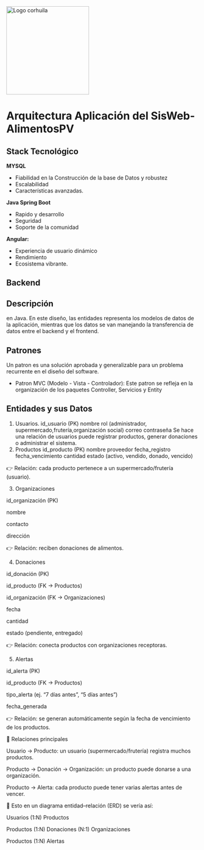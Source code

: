<img width="217" height="232" alt="Logo corhuila" src="https://github.com/user-attachments/assets/3dbf0b72-4c10-4f27-8004-7fa5954f41bb" />

# Arquitectura Aplicación del SisWeb-AlimentosPV 
## Stack Tecnológico 

**MYSQL** 
- Fiabilidad en la Construcción de la base de Datos y robustez
- Escalabilidad
- Características avanzadas.

**Java Spring Boot**
- Rapido y desarrollo
- Seguridad
- Soporte de la comunidad

**Angular:**
- Experiencia de usuario dinámico 
- Rendimiento 
- Ecosistema vibrante.

## Backend

## Descripción 
en Java. En este diseño, las entidades representa los modelos de datos de la aplicación, mientras que los datos se van manejando la transferencia de datos entre  el backend y el frontend.
## Patrones 
Un patron es una solución aprobada y generalizable para un problema recurrente en el diseño del software.
- Patron MVC (Modelo - Vista - Controlador): Este patron se refleja en la organización de los paquetes Controller, Servicios y Entity 
## Entidades y sus Datos
1. Usuarios.
id_usuario (PK)
nombre
rol (administrador, supermercado,frutería,organización social)
correo
contraseña
Se hace una relación de usuarios puede registrar productos, generar donaciones o administrar el sistema.
2. Productos
id_producto (PK)
nombre 
proveedor
fecha_registro
fecha_vencimiento
cantidad
estado (activo, vendido, donado, vencido)

👉 Relación: cada producto pertenece a un supermercado/frutería (usuario).

3. Organizaciones

id_organización (PK)

nombre

contacto

dirección

👉 Relación: reciben donaciones de alimentos.

4. Donaciones

id_donación (PK)

id_producto (FK → Productos)

id_organización (FK → Organizaciones)

fecha

cantidad

estado (pendiente, entregado)

👉 Relación: conecta productos con organizaciones receptoras.

5. Alertas

id_alerta (PK)

id_producto (FK → Productos)

tipo_alerta (ej. “7 días antes”, “5 días antes”)

fecha_generada

👉 Relación: se generan automáticamente según la fecha de vencimiento de los productos.

🔗 Relaciones principales

Usuario → Producto: un usuario (supermercado/frutería) registra muchos productos.

Producto → Donación → Organización: un producto puede donarse a una organización.

Producto → Alerta: cada producto puede tener varias alertas antes de vencer.

📌 Esto en un diagrama entidad–relación (ERD) se vería así:

Usuarios (1:N) Productos

Productos (1:N) Donaciones (N:1) Organizaciones

Productos (1:N) Alertas